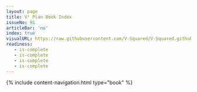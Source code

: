```yaml
---
layout: page
title: V² Plan Book Index
issueNo: 91
articleBar: 'no'
index: true
visualURL: https://raw.githubusercontent.com/V-Squared/V-Squared.github.io/master/images/titles/plan/plan
readiness:
   - is-complete
   - is-complete
   - is-complete
   - is-complete
---
```


{% include content-navigation.html type="book" %}


